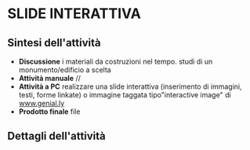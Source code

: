 # SLIDE INTERATTIVA

## Sintesi dell'attività
- **Discussione** i materiali da costruzioni nel tempo. studi di un monumento/edificio a scelta
- **Attività manuale** //
- **Attività a PC** realizzare una slide interattiva (inserimento di immagini, testi, forme linkate) o immagine taggata tipo"interactive image" di www.genial.ly
- **Prodotto finale** file

## Dettagli dell'attività
